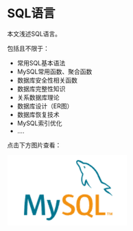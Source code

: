 # SQL语言

本文浅述SQL语言。

包括且不限于：

+ 常用SQL基本语法
+ MySQL常用函数、聚合函数
+ 数据库安全性相关函数
+ 数据库完整性知识
+ 关系数据库理论
+ 数据库设计（ER图）
+ 数据库恢复技术
+ MySQL索引优化
+ ....

点击下方图片查看：

<div>
<a href="SQL.md" target="_blank"><img src="_v_images/20210727231050.png" width="280px"></img></a>
</div>

